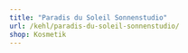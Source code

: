 ```yaml
---
title: "Paradis du Soleil Sonnenstudio"
url: /kehl/paradis-du-soleil-sonnenstudio/
shop: Kosmetik
---
```

